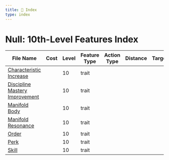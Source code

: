 ```yaml
---
title: 📑 Index
type: index
---
```


# Null: 10th-Level Features Index

| File Name                                                               | Cost | Level | Feature Type | Action Type | Distance | Target |
| ----------------------------------------------------------------------- | ---- | ----- | ------------ | ----------- | -------- | ------ |
| [Characteristic Increase](../Characteristic%20Increase)                 |      | 10    | trait        |             |          |        |
| [Discipline Mastery Improvement](../Discipline%20Mastery%20Improvement) |      | 10    | trait        |             |          |        |
| [Manifold Body](../Manifold%20Body)                                     |      | 10    | trait        |             |          |        |
| [Manifold Resonance](../Manifold%20Resonance)                           |      | 10    | trait        |             |          |        |
| [Order](../Order)                                                       |      | 10    | trait        |             |          |        |
| [Perk](../Perk)                                                         |      | 10    | trait        |             |          |        |
| [Skill](../Skill)                                                       |      | 10    | trait        |             |          |        |
